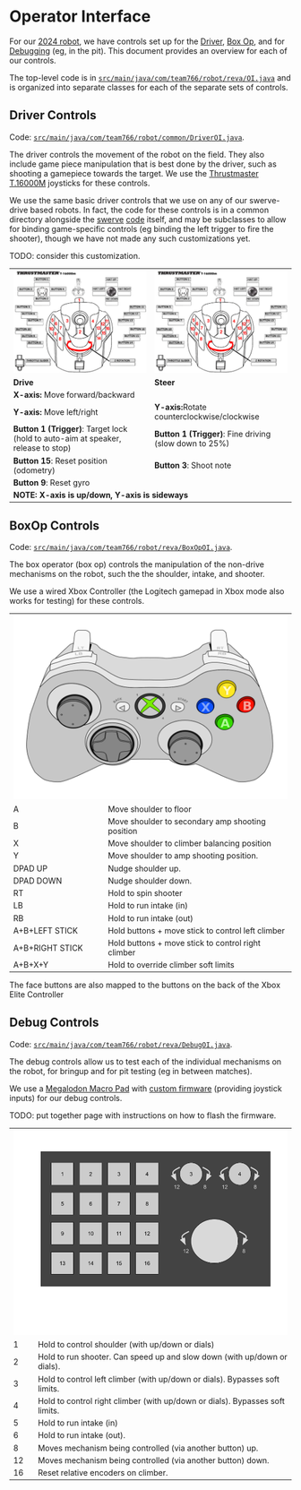 # Operator Interface

For our [2024 robot](../src/main/java/com/team766/robot/reva/Robot.java), we have controls set up for the [Driver](#driver-controls), [Box Op](#boxop-controls), and for [Debugging](#debug-controls) (eg, in the pit).  This document provides an overview for each of our controls.

The top-level code is in [`src/main/java/com/team766/robot/reva/OI.java`](../src/main/java/com/team766/robot/reva/OI.java) and is organized into separate classes for each of the separate sets of controls.

## Driver Controls
Code: [`src/main/java/com/team766/robot/common/DriverOI.java`](../src/main/java/com/team766/robot/common/DriverOI.java).

The driver controls the movement of the robot on the field.  They also include game piece manipulation that is best done by the driver, such as shooting a gamepiece towards the target.  We use the [Thrustmaster T.16000M](https://www.amazon.com/Guillemot-Thrustmaster-T-16000M-Fcs-Joystick/dp/B01H6KXGEI) joysticks for these controls.

We use the same basic driver controls that we use on any of our swerve-drive based robots.  In fact, the code for these controls is in a common directory alongside the [swerve](SwerveDrive.md) [code](../src/main/java/com/team766/robot/common/mechanisms/Drive.java) itself, and may be subclasses to allow for binding game-specific controls (eg binding the left trigger to fire the shooter), though we have not made any such customizations yet.

TODO: consider this customization.

<table style="table-layout: fixed">
  <tr>
    <td style="width: 50%">
    <img src="images/thrustmaster.jpeg" alt="left"/>
  </td>
  <td style="width: 50%">
      <img src="images/thrustmaster.jpeg" alt="right"/>
  </td>
  </tr>
  <tr>
    <td><strong>Drive</strong></td>
    <td><strong>Steer</strong></td>
  </tr>
  <tr>
    <td><strong>X-axis:</strong> Move forward/backward</td>
    <td></td>
  </tr>
    <tr>
    <td><strong>Y-axis:</strong> Move left/right</td>
    <td><strong>Y-axis:</strong>Rotate counterclockwise/clockwise</td>
  </tr>
  <tr>
    <td><strong>Button 1 (Trigger)</strong>: Target lock (hold to auto-aim at speaker, release to stop)</td>
    <td><strong>Button 1 (Trigger)</strong>: Fine driving<br>(slow down to 25%)</td>
  </tr>
  <tr>
    <td><strong>Button 15</strong>: Reset position (odometry)</td>
    <td><strong>Button 3</strong>: Shoot note</td>
  </tr>
    <tr>
    <td><strong>Button 9</strong>: Reset gyro</td>
    <td></td>
  </tr>
  <tr>
    <td colspan="2"><strong>NOTE: X-axis is up/down, Y-axis is sideways</strong></td>
  </tr>
</table>

## BoxOp Controls
Code: [`src/main/java/com/team766/robot/reva/BoxOpOI.java`](../src/main/java/com/team766/robot/reva/BoxOpOI.java).

The box operator (box op) controls the manipulation of the non-drive mechanisms on the robot, such the the shoulder, intake, and shooter.

We use a wired Xbox Controller (the Logitech gamepad in Xbox mode also works for testing) for these controls.

<table>
  <tr>
    <td colspan="2">
    <img src="images/xbox.svg" alt="gamepad"/>
  </td>
  </tr>
  <tr>
  </tr>
  <tr>
    <td>A</td>
  <td>Move shoulder to floor</td>
  </tr>
  <tr>
    <td>B</td>
  <td>Move shoulder to secondary amp shooting position</td>
  </tr>
 <tr>
    <td>X</td>
  <td>Move shoulder to climber balancing position</td>
 </tr>
 <tr>
    <td>Y</td>
  <td>Move shoulder to amp shooting position.</td>
</tr>
 <tr>
    <td>DPAD UP</td>
  <td>Nudge shoulder up.</td>
</tr>
 <tr>
    <td>DPAD DOWN</td>
  <td>Nudge shoulder down.</td>
</tr>
 <tr>
    <td>RT</td>
  <td>Hold to spin shooter</td>
</tr>
 <tr>
    <td>LB</td>
  <td>Hold to run intake (in)</td>
</tr>
<tr>
    <td>RB</td>
  <td>Hold to run intake (out)</td>
</tr>
<tr>
    <td>A+B+LEFT STICK</td>
  <td>Hold buttons + move stick to control left climber</td>
</tr>
<tr>
    <td>A+B+RIGHT STICK</td>
  <td>Hold buttons + move stick to control right climber</td>
</tr>
<tr>
    <td>A+B+X+Y</td>
  <td>Hold to override climber soft limits</td>
</tr>
</table>

The face buttons are also mapped to the buttons on the back of the Xbox Elite Controller

## Debug Controls
Code: [`src/main/java/com/team766/robot/reva/DebugOI.java`](../src/main/java/com/team766/robot/reva/DebugOI.java).

The debug controls allow us to test each of the individual mechanisms on the robot, for bringup and for pit testing (eg in between matches).

We use a [Megalodon Macro Pad](https://www.amazon.com/KEEBMONKEY-Megalodon-Programmable-Designer-Keyboard/dp/B0C1SV9G9L) with [custom firmware](https://github.com/Team766/qmk_firmware) (providing joystick inputs) for our debug controls.

TODO: put together page with instructions on how to flash the firmware.

<table>
  <tr>
    <td colspan="2">
    <img src="images/kb16.png" alt="macropad"/>
  </td>
  </tr>
  <tr>
    <td>1</td>
    <td>Hold to control shoulder (with up/down or dials)</td>
  </tr>
    <tr>
    <td>2</td>
    <td>Hold to run shooter.  Can speed up and slow down (with up/down or dials).</td>
  </tr>
  <tr>
    <td>3</td>
    <td>Hold to control left climber (with up/down or dials).  Bypasses soft limits.
  </tr>
  <tr>
    <td>4</td>
    <td>Hold to control right climber (with up/down or dials).  Bypasses soft limits.
  </tr>
  <tr>
    <td>5</td>
    <td>Hold to run intake (in)</td>
  </tr>
  <tr>
    <td>6</td>
    <td>Hold to run intake (out).</td>
  </tr>
  <tr>
    <td>8</td>
    <td>Moves mechanism being controlled (via another button) up.</td>
  </tr>
  <tr>
    <td>12</td>
    <td>Moves mechanism being controlled (via another button) down.</td>
  </tr>
  <tr>
    <td>16</td>
    <td>Reset relative encoders on climber.</td>
  </tr>
</table>

